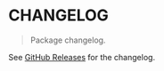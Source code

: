 # CHANGELOG

> Package changelog.

See [GitHub Releases](https://github.com/stdlib-js/strided-base-nullary/releases) for the changelog.